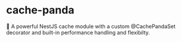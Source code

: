 # cache-panda
🐼 A powerful NestJS cache module with a custom @CachePandaSet decorator and built-in performance handling and flexibilty.
